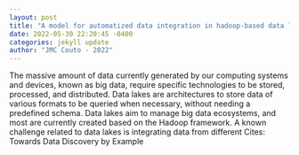 ```yaml
--- 
layout: post 
title: "A model for automatized data integration in hadoop-based data lakes" 
date: 2022-05-30 22:20:45 -0400 
categories: jekyll update 
author: "JMC Couto - 2022" 
--- 
```

The massive amount of data currently generated by our computing systems and devices, known as big data, require specific technologies to be stored, processed, and distributed. Data lakes are architectures to store data of various formats to be queried when necessary, without needing a predefined schema. Data lakes aim to manage big data ecosystems, and most are currently created based on the Hadoop framework. A known challenge related to data lakes is integrating data from different Cites: Towards Data Discovery by Example